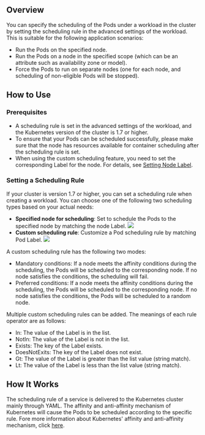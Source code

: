 ## Overview

You can specify the scheduling of the Pods under a workload in the cluster by setting the scheduling rule in the advanced settings of the workload. This is suitable for the following application scenarios:
- Run the Pods on the specified node.
- Run the Pods on a node in the specified scope (which can be an attribute such as availability zone or model).
- Force the Pods to run on separate nodes (one for each node, and scheduling of non-eligible Pods will be stopped).

## How to Use

### Prerequisites

- A scheduling rule is set in the advanced settings of the workload, and the Kubernetes version of the cluster is 1.7 or higher.
- To ensure that your Pods can be scheduled successfully, please make sure that the node has resources available for container scheduling after the scheduling rule is set.
- When using the custom scheduling feature, you need to set the corresponding Label for the node. For details, see [Setting Node Label](https://intl.cloud.tencent.com/document/product/457/30657).

### Setting a Scheduling Rule

If your cluster is version 1.7 or higher, you can set a scheduling rule when creating a workload.
You can choose one of the following two scheduling types based on your actual needs:
- **Specified node for scheduling**: Set to schedule the Pods to the specified node by matching the node Label.
![](https://main.qcloudimg.com/raw/d999b561e17200605ed662f9fb427b33.png)
- **Custom scheduling rule**: Customize a Pod scheduling rule by matching Pod Label.
![](https://main.qcloudimg.com/raw/8dc1bb38e4b982de9124eb0f9188359d.png)

A custom scheduling rule has the following two modes:
- Mandatory conditions: If a node meets the affinity conditions during the scheduling, the Pods will be scheduled to the corresponding node. If no node satisfies the conditions, the scheduling will fail.
- Preferred conditions: If a node meets the affinity conditions during the scheduling, the Pods will be scheduled to the corresponding node. If no node satisfies the conditions, the Pods will be scheduled to a random node.

Multiple custom scheduling rules can be added. The meanings of each rule operator are as follows:
- In: The value of the Label is in the list.
- NotIn: The value of the Label is not in the list.
- Exists: The key of the Label exists.
- DoesNotExits: The key of the Label does not exist.
- Gt: The value of the Label is greater than the list value (string match).
- Lt: The value of the Label is less than the list value (string match).

## How It Works

The scheduling rule of a service is delivered to the Kubernetes cluster mainly through YAML. The affinity and anti-affinity mechanism of Kubernetes will cause the Pods to be scheduled according to the specific rule. Fore more information about Kubernetes' affinity and anti-affinity mechanism, click [here](https://kubernetes.io/docs/concepts/configuration/assign-Pod-node/).

